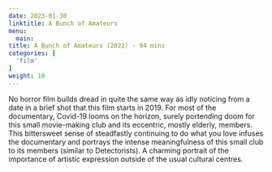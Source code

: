 ```yaml
---
date: 2023-01-30
linktitle: A Bunch of Amateurs
menu:
  main:
title: A Bunch of Amateurs (2022) - 94 mins
categories: [
  'film'
]
weight: 10
---
```


No horror film builds dread in quite the same way as idly noticing from a date in a brief shot that this film starts in 2019. For most of the documentary, Covid-19 looms on the horizon, surely portending doom for this small movie-making club and its eccentric, mostly elderly, members. This bittersweet sense of steadfastly continuing to do what you love infuses the documentary and portrays the intense meaningfulness of this small club to its members (similar to Detectorists). A charming portrait of the importance of artistic expression outside of the usual cultural centres.